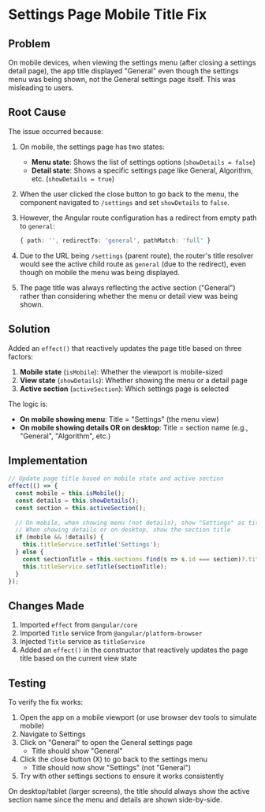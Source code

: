 # Settings Page Mobile Title Fix

## Problem

On mobile devices, when viewing the settings menu (after closing a settings detail page), the app title displayed "General" even though the settings menu was being shown, not the General settings page itself. This was misleading to users.

## Root Cause

The issue occurred because:

1. On mobile, the settings page has two states:
   - **Menu state**: Shows the list of settings options (`showDetails = false`)
   - **Detail state**: Shows a specific settings page like General, Algorithm, etc. (`showDetails = true`)

2. When the user clicked the close button to go back to the menu, the component navigated to `/settings` and set `showDetails` to `false`.

3. However, the Angular route configuration has a redirect from empty path to `general`:
   ```typescript
   { path: '', redirectTo: 'general', pathMatch: 'full' }
   ```

4. Due to the URL being `/settings` (parent route), the router's title resolver would see the active child route as `general` (due to the redirect), even though on mobile the menu was being displayed.

5. The page title was always reflecting the active section ("General") rather than considering whether the menu or detail view was being shown.

## Solution

Added an `effect()` that reactively updates the page title based on three factors:

1. **Mobile state** (`isMobile`): Whether the viewport is mobile-sized
2. **View state** (`showDetails`): Whether showing the menu or a detail page
3. **Active section** (`activeSection`): Which settings page is selected

The logic is:
- **On mobile showing menu**: Title = "Settings" (the menu view)
- **On mobile showing details OR on desktop**: Title = section name (e.g., "General", "Algorithm", etc.)

## Implementation

```typescript
// Update page title based on mobile state and active section
effect(() => {
  const mobile = this.isMobile();
  const details = this.showDetails();
  const section = this.activeSection();
  
  // On mobile, when showing menu (not details), show "Settings" as title
  // When showing details or on desktop, show the section title
  if (mobile && !details) {
    this.titleService.setTitle('Settings');
  } else {
    const sectionTitle = this.sections.find(s => s.id === section)?.title || 'Settings';
    this.titleService.setTitle(sectionTitle);
  }
});
```

## Changes Made

1. Imported `effect` from `@angular/core`
2. Imported `Title` service from `@angular/platform-browser`
3. Injected `Title` service as `titleService`
4. Added an `effect()` in the constructor that reactively updates the page title based on the current view state

## Testing

To verify the fix works:

1. Open the app on a mobile viewport (or use browser dev tools to simulate mobile)
2. Navigate to Settings
3. Click on "General" to open the General settings page
   - Title should show "General"
4. Click the close button (X) to go back to the settings menu
   - Title should now show "Settings" (not "General")
5. Try with other settings sections to ensure it works consistently

On desktop/tablet (larger screens), the title should always show the active section name since the menu and details are shown side-by-side.
